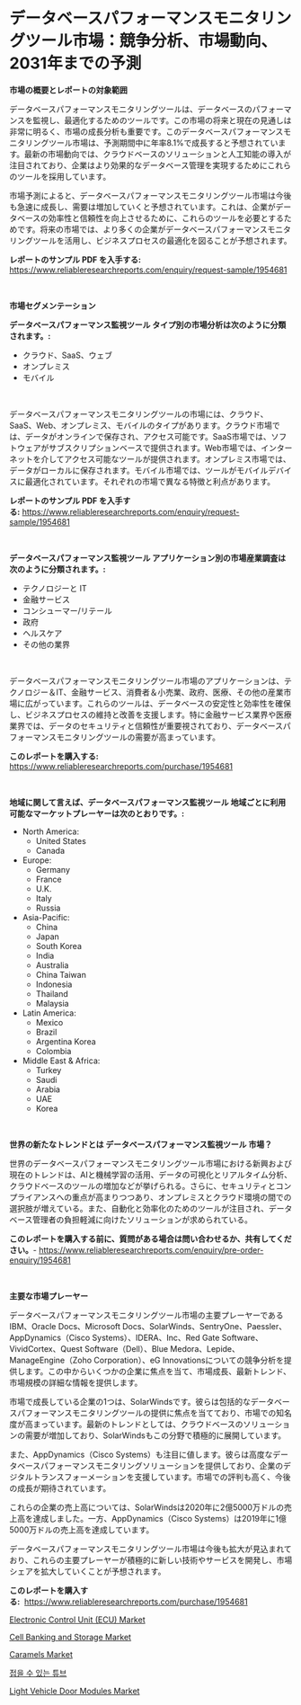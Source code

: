 <p><h1>データベースパフォーマンスモニタリングツール市場：競争分析、市場動向、2031年までの予測</h1></p><p><strong>市場の概要とレポートの対象範囲</strong></p>
<p><p>データベースパフォーマンスモニタリングツールは、データベースのパフォーマンスを監視し、最適化するためのツールです。この市場の将来と現在の見通しは非常に明るく、市場の成長分析も重要です。このデータベースパフォーマンスモニタリングツール市場は、予測期間中に年率8.1%で成長すると予想されています。最新の市場動向では、クラウドベースのソリューションと人工知能の導入が注目されており、企業はより効果的なデータベース管理を実現するためにこれらのツールを採用しています。</p><p>市場予測によると、データベースパフォーマンスモニタリングツール市場は今後も急速に成長し、需要は増加していくと予想されています。これは、企業がデータベースの効率性と信頼性を向上させるために、これらのツールを必要とするためです。将来の市場では、より多くの企業がデータベースパフォーマンスモニタリングツールを活用し、ビジネスプロセスの最適化を図ることが予想されます。</p></p>
<p><strong>レポートのサンプル PDF を入手する:</strong> <a href="https://www.reliableresearchreports.com/enquiry/request-sample/1954681">https://www.reliableresearchreports.com/enquiry/request-sample/1954681</a></p>
<p>&nbsp;</p>
<p><strong>市場セグメンテーション</strong></p>
<p><strong>データベースパフォーマンス監視ツール タイプ別の市場分析は次のように分類されます。:</strong></p>
<p><ul><li>クラウド、SaaS、ウェブ</li><li>オンプレミス</li><li>モバイル</li></ul></p>
<p>&nbsp;</p>
<p><p>データベースパフォーマンスモニタリングツールの市場には、クラウド、SaaS、Web、オンプレミス、モバイルのタイプがあります。クラウド市場では、データがオンラインで保存され、アクセス可能です。SaaS市場では、ソフトウェアがサブスクリプションベースで提供されます。Web市場では、インターネットを介してアクセス可能なツールが提供されます。オンプレミス市場では、データがローカルに保存されます。モバイル市場では、ツールがモバイルデバイスに最適化されています。それぞれの市場で異なる特徴と利点があります。</p></p>
<p><strong>レポートのサンプル PDF を入手する:</strong>&nbsp;<a href="https://www.reliableresearchreports.com/enquiry/request-sample/1954681">https://www.reliableresearchreports.com/enquiry/request-sample/1954681</a></p>
<p>&nbsp;</p>
<p><strong> データベースパフォーマンス監視ツール アプリケーション別の市場産業調査は次のように分類されます。:</strong></p>
<p><ul><li>テクノロジーと IT</li><li>金融サービス</li><li>コンシューマー/リテール</li><li>政府</li><li>ヘルスケア</li><li>その他の業界</li></ul></p>
<p>&nbsp;</p>
<p><p>データベースパフォーマンスモニタリングツール市場のアプリケーションは、テクノロジー＆IT、金融サービス、消費者＆小売業、政府、医療、その他の産業市場に広がっています。これらのツールは、データベースの安定性と効率性を確保し、ビジネスプロセスの維持と改善を支援します。特に金融サービス業界や医療業界では、データのセキュリティと信頼性が重要視されており、データベースパフォーマンスモニタリングツールの需要が高まっています。</p></p>
<p><strong>このレポートを購入する:</strong>&nbsp; <a href="https://www.reliableresearchreports.com/purchase/1954681">https://www.reliableresearchreports.com/purchase/1954681</a></p>
<p>&nbsp;</p>
<p><strong>地域に関して言えば、データベースパフォーマンス監視ツール 地域ごとに利用可能なマーケットプレーヤーは次のとおりです。:</strong></p>
<p><ul>
    <li>
        North America:
        <ul>
            <li>United States</li>
            <li>Canada</li>
        </ul>
    </li>
    <li>
        Europe:
        <ul>
            <li>Germany</li>
            <li>France</li>
            <li>U.K.</li>
            <li>Italy</li>
            <li>Russia</li>
        </ul>
    </li>
    <li>
        Asia-Pacific:
        <ul>
            <li>China</li>
            <li>Japan</li>
            <li>South Korea</li>
            <li>India</li>
            <li>Australia</li>
            <li>China Taiwan</li>
            <li>Indonesia</li>
            <li>Thailand</li>
            <li>Malaysia</li>
        </ul>
    </li>
    <li>
        Latin America:
        <ul>
            <li>Mexico</li>
            <li>Brazil</li>
            <li>Argentina Korea</li>
            <li>Colombia</li>
        </ul>
    </li>
    <li>
        Middle East & Africa:
        <ul>
            <li>Turkey</li>
            <li>Saudi</li>
            <li>Arabia</li>
            <li>UAE</li>
            <li>Korea</li>
        </ul>
    </li>
    </ul></p>
<p>&nbsp;</p>
<p><strong>世界の新たなトレンドとは データベースパフォーマンス監視ツール 市場？</strong></p>
<p><p>世界のデータベースパフォーマンスモニタリングツール市場における新興および現在のトレンドは、AIと機械学習の活用、データの可視化とリアルタイム分析、クラウドベースのツールの増加などが挙げられる。さらに、セキュリティとコンプライアンスへの重点が高まりつつあり、オンプレミスとクラウド環境の間での選択肢が増えている。また、自動化と効率化のためのツールが注目され、データベース管理者の負担軽減に向けたソリューションが求められている。</p></p>
<p><strong>このレポートを購入する前に、質問がある場合は問い合わせるか、共有してください。</strong>- <a href="https://www.reliableresearchreports.com/enquiry/pre-order-enquiry/1954681">https://www.reliableresearchreports.com/enquiry/pre-order-enquiry/1954681</a></p>
<p>&nbsp;</p>
<p><strong>主要な市場プレーヤー</strong></p>
<p><p>データベースパフォーマンスモニタリングツール市場の主要プレーヤーであるIBM、Oracle Docs、Microsoft Docs、SolarWinds、SentryOne、Paessler、AppDynamics（Cisco Systems）、IDERA、Inc、Red Gate Software、VividCortex、Quest Software（Dell）、Blue Medora、Lepide、ManageEngine（Zoho Corporation）、eG Innovationsについての競争分析を提供します。この中からいくつかの企業に焦点を当て、市場成長、最新トレンド、市場規模の詳細な情報を提供します。</p><p>市場で成長している企業の1つは、SolarWindsです。彼らは包括的なデータベースパフォーマンスモニタリングツールの提供に焦点を当てており、市場での知名度が高まっています。最新のトレンドとしては、クラウドベースのソリューションの需要が増加しており、SolarWindsもこの分野で積極的に展開しています。</p><p>また、AppDynamics（Cisco Systems）も注目に値します。彼らは高度なデータベースパフォーマンスモニタリングソリューションを提供しており、企業のデジタルトランスフォーメーションを支援しています。市場での評判も高く、今後の成長が期待されています。</p><p>これらの企業の売上高については、SolarWindsは2020年に2億5000万ドルの売上高を達成しました。一方、AppDynamics（Cisco Systems）は2019年に1億5000万ドルの売上高を達成しています。</p><p>データベースパフォーマンスモニタリングツール市場は今後も拡大が見込まれており、これらの主要プレーヤーが積極的に新しい技術やサービスを開発し、市場シェアを拡大していくことが予想されます。</p></p>
<p><strong>このレポートを購入する:</strong>&nbsp;&nbsp;<a href="https://www.reliableresearchreports.com/purchase/1954681">https://www.reliableresearchreports.com/purchase/1954681</a></p>
<p><p><a href="https://issuu.com/reportprime-2/docs/electronic-control-unit-ecu-market-size-2030.pptx">Electronic Control Unit (ECU) Market</a></p><p><a href="https://www.linkedin.com/pulse/cell-banking-storage-market-provides-comprehensive-uo52e?trackingId=teUC1xu5dGZF6SOIqnWY0A%3D%3D">Cell Banking and Storage Market</a></p><p><a href="https://github.com/Paul14Anderson63/Market-Research-Report-List-3/blob/main/caramels-market.md">Caramels Market</a></p><p><a href="https://github.com/hxzi07639916/Market-Research-Report-List-1/blob/main/640603816139.md">접을 수 있는 튜브</a></p><p><a href="https://issuu.com/reportprime-2/docs/light-vehicle-door-modules-market-size-2030.pptx">Light Vehicle Door Modules Market</a></p></p>